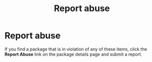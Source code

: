 ﻿---
ms.date:  06/12/2017
contributor:  JKeithB
keywords:  gallery,powershell,cmdlet,psgallery
title:  Report abuse
---
# Report abuse

If you find a package that is in violation of any of these items, click the **Report Abuse** link on the package details page and submit a report.
